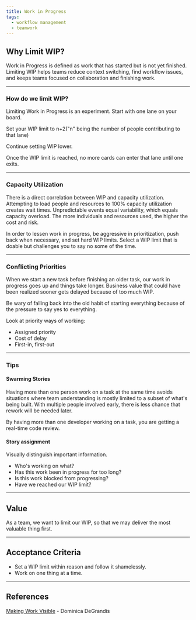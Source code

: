 ```yaml
---
title: Work in Progress
tags:
  - workflow management
  - teamwork
---
```


## Why Limit WIP?

Work in Progress is defined as work that has started but is not yet finished. Limiting WIP helps teams reduce context switching, find workflow issues, and keeps teams focused on collaboration and finishing work.

---

### How do we limit WIP?

Limiting Work in Progress is an experiment. Start with one lane on your board.

Set your WIP limit to n+2("n" being the number of people contributing to that lane)

Continue setting WIP lower.

Once the WIP limit is reached, no more cards can enter that lane until one exits.

---

### Capacity Utilization

There is a direct correlation between WIP and capacity utilization.
Attempting to load people and resources to 100% capacity utilization creates
wait times. Unpredictable events equal variability, which equals capacity overload.
The more individuals and resources used, the higher the cost and risk.

In order to lessen work in progress, be aggressive in prioritization, push
back when necessary, and set hard WIP limits. Select a WIP limit that is
doable but challenges you to say no some of the time.

---

### Conflicting Priorities

When we start a new task before finishing an older task, our work in
progress goes up and things take longer. Business value that could have been
realized sooner gets delayed because of too much WIP.

Be wary of falling back into the old habit of starting everything because of
the pressure to say yes to everything.

Look at priority ways of working:

- Assigned priority
- Cost of delay
- First-in, first-out

---

### Tips

#### Swarming Stories

Having more than one person work on a task at the same time avoids situations
where team understanding is mostly limited to a subset of what's being built.
With multiple people involved early, there is less chance that rework will
be needed later.

By having more than one developer working on a task, you are getting a
real-time code review.

#### Story assignment

Visually distinguish important information.

- Who's working on what?
- Has this work been in progress for too long?
- Is this work blocked from progressing?
- Have we reached our WIP limit?

---

## Value

As a team, we want to limit our WIP, so that we may deliver the most valuable
thing first.

---

## Acceptance Criteria

- Set a WIP limit within reason and follow it shamelessly.
- Work on one thing at a time.

---

## References

[Making Work Visible](https://itrevolution.com/book/making-work-visible/) - Dominica DeGrandis
